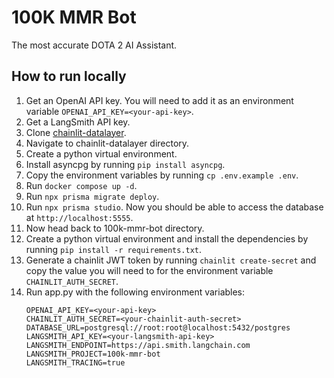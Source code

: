
# 100K MMR Bot

The most accurate DOTA 2 AI Assistant. 

## How to run locally 

1. Get an OpenAI API key. You will need to add it as an environment variable `OPENAI_API_KEY=<your-api-key>`.
2. Get a LangSmith API key. 
3. Clone [chainlit-datalayer](https://github.com/Chainlit/chainlit-datalayer).
4. Navigate to chainlit-datalayer directory. 
5. Create a python virtual environment.
6. Install asyncpg by running `pip install asyncpg`.
7. Copy the environment variables by running `cp .env.example .env`.
8. Run `docker compose up -d`.
9. Run `npx prisma migrate deploy`.
10. Run `npx prisma studio`. Now you should be able to access the database at `http://localhost:5555`.
11. Now head back to 100k-mmr-bot directory.
12. Create a python virtual environment and install the dependencies by running `pip install -r requirements.txt`.
13. Generate a chainlit JWT token by running `chainlit create-secret` and copy the value you will need to for the environment variable `CHAINLIT_AUTH_SECRET`.
14. Run app.py with the following environment variables:
    ```shell
    OPENAI_API_KEY=<your-api-key>
    CHAINLIT_AUTH_SECRET=<your-chainlit-auth-secret>
    DATABASE_URL=postgresql://root:root@localhost:5432/postgres
    LANGSMITH_API_KEY=<your-langsmith-api-key>
    LANGSMITH_ENDPOINT=https://api.smith.langchain.com
    LANGSMITH_PROJECT=100k-mmr-bot
    LANGSMITH_TRACING=true
    ```
    
